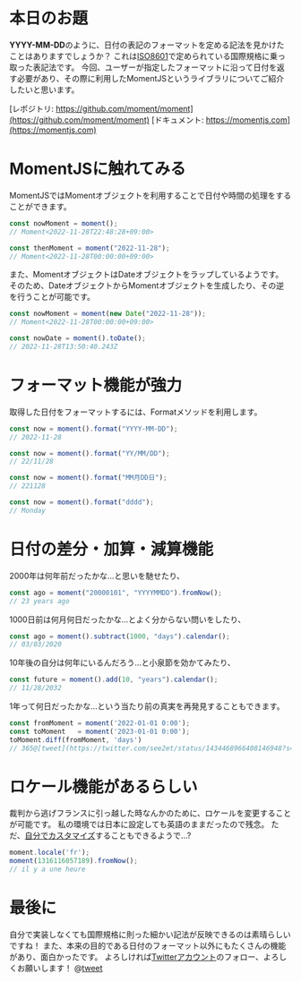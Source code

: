 # 本日のお題

**YYYY-MM-DD**のように、日付の表記のフォーマットを定める記法を見かけたことはありますでしょうか？
これは[ISO8601](https://ja.wikipedia.org/wiki/ISO_8601)で定められている国際規格に乗っ取った表記法です。
今回、ユーザーが指定したフォーマットに沿って日付を返す必要があり、その際に利用したMomentJSというライブラリについてご紹介したいと思います。

[レポジトリ: https://github.com/moment/moment](https://github.com/moment/moment)
[ドキュメント: https://momentjs.com](https://momentjs.com)

# MomentJSに触れてみる

MomentJSではMomentオブジェクトを利用することで日付や時間の処理をすることができます。

```ts
const nowMoment = moment(); 
// Moment<2022-11-28T22:48:28+09:00>
```

```ts
const thenMoment = moment("2022-11-28"); 
// Moment<2022-11-28T00:00:00+09:00>
```

また、MomentオブジェクトはDateオブジェクトをラップしているようです。
そのため、DateオブジェクトからMomentオブジェクトを生成したり、その逆を行うことが可能です。

```ts
const nowMoment = moment(new Date("2022-11-28")); 
// Moment<2022-11-28T00:00:00+09:00>
```

```ts
const nowDate = moment().toDate();　
// 2022-11-28T13:50:40.243Z
```

# フォーマット機能が強力

取得した日付をフォーマットするには、Formatメソッドを利用します。

```ts
const now = moment().format("YYYY-MM-DD"); 
// 2022-11-28
```

```ts
const now = moment().format("YY/MM/DD"); 
// 22/11/28
```

```ts
const now = moment().format("MM月DD日"); 
// 221128
```

```ts
const now = moment().format("dddd"); 
// Monday
```

# 日付の差分・加算・減算機能

2000年は何年前だったかな...と思いを馳せたり、

```ts
const ago = moment("20000101", "YYYYMMDD").fromNow();
// 23 years ago
```

1000日前は何月何日だったかな...とよく分からない問いをしたり、

```ts
const ago = moment().subtract(1000, "days").calendar();
// 03/03/2020
```

10年後の自分は何年にいるんだろう...と小泉節を効かてみたり、

```ts
const future = moment().add(10, "years").calendar();
// 11/28/2032
```

1年って何日だったかな...という当たり前の真実を再発見することもできます。

```ts
const fromMoment = moment('2022-01-01 0:00');
const toMoment   = moment('2023-01-01 0:00');
toMoment.diff(fromMoment, 'days')
// 365@[tweet](https://twitter.com/see2et/status/1434468966408146948?s=20&t=yEVIfx40pPdziCNSL-2TPw)

```

# ロケール機能があるらしい

裁判から逃げフランスに引っ越した時なんかのために、ロケールを変更することが可能です。
私の環境では日本に設定しても英語のままだったので残念。
ただ、[自分でカスタマイズ](https://momentjs.com/docs/#/i18n/changing-locale/)することもできるようで...?

```ts
moment.locale('fr');
moment(1316116057189).fromNow(); 
// il y a une heure
```

# 最後に

自分で実装しなくても国際規格に則った細かい記法が反映できるのは素晴らしいですね！
また、本来の目的である日付のフォーマット以外にもたくさんの機能があり、面白かったです。
よろしければ[Twitterアカウント](https://twitter.com/see2et)のフォロー、よろしくお願いします！
@[tweet](https://twitter.com/see2et/status/1434468966408146948?s=20&t=yEVIfx40pPdziCNSL-2TPw)
